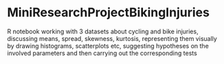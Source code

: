 # MiniResearchProjectBikingInjuries
 R notebook working with 3 datasets about cycling and bike injuries, discussing means, spread, skewness, kurtosis, representing them visually by drawing histograms, scatterplots etc, suggesting hypotheses on the involved parameters and then carrying out the corresponding tests
